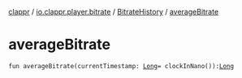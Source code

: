 [clappr](../../index.md) / [io.clappr.player.bitrate](../index.md) / [BitrateHistory](index.md) / [averageBitrate](./average-bitrate.md)

# averageBitrate

`fun averageBitrate(currentTimestamp: `[`Long`](https://kotlinlang.org/api/latest/jvm/stdlib/kotlin/-long/index.html)` = clockInNano()): `[`Long`](https://kotlinlang.org/api/latest/jvm/stdlib/kotlin/-long/index.html)